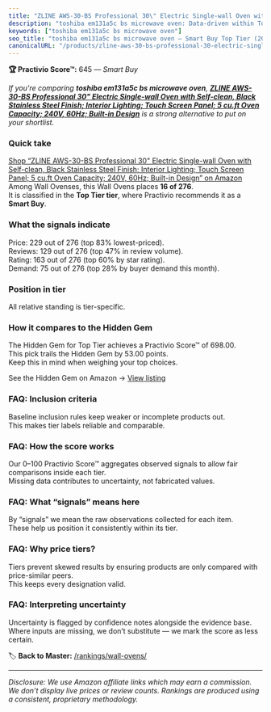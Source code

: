 ```yaml
---
title: "ZLINE AWS-30-BS Professional 30\" Electric Single-wall Oven with Self-clean, Black Stainless Steel Finish; Interior Lighting; Touch Screen Panel; 5 cu.ft Oven Capacity; 240V, 60Hz; Built-in Design"
description: "toshiba em131a5c bs microwave oven: Data-driven within Top Tier ranking using the Practivio Score™. Positioned by quality, value, demand, findability, momentum."
keywords: ["toshiba em131a5c bs microwave oven"]
seo_title: "toshiba em131a5c bs microwave oven — Smart Buy Top Tier (2025)"
canonicalURL: "/products/zline-aws-30-bs-professional-30-electric-single-wall-oven-with-self-clean-black-stainless-steel-finish-interior-lighting-touch-screen-panel-5-cuft-oven-capacity-240v-60hz-built-in-design-B08RG84C8V/"
---
```


**🏆 Practivio Score™:** 645 — _Smart Buy_


*If you're comparing **toshiba em131a5c bs microwave oven**, **[ZLINE AWS-30-BS Professional 30" Electric Single-wall Oven with Self-clean, Black Stainless Steel Finish; Interior Lighting; Touch Screen Panel; 5 cu.ft Oven Capacity; 240V, 60Hz; Built-in Design](https://www.amazon.com/dp/B08RG84C8V?tag=practivio-20)** is a strong alternative to put on your shortlist.*
### Quick take
[Shop “ZLINE AWS-30-BS Professional 30" Electric Single-wall Oven with Self-clean, Black Stainless Steel Finish; Interior Lighting; Touch Screen Panel; 5 cu.ft Oven Capacity; 240V, 60Hz; Built-in Design” on Amazon](https://www.amazon.com/dp/B08RG84C8V?tag=practivio-20)
Among Wall Ovenses, this Wall Ovens places **16 of 276**.  
It is classified in the **Top Tier tier**, where Practivio recommends it as a **Smart Buy**.

### What the signals indicate
Price: 229 out of 276 (top 83% lowest-priced).  
Reviews: 129 out of 276 (top 47% in review volume).  
Rating: 163 out of 276 (top 60% by star rating).  
Demand: 75 out of 276 (top 28% by buyer demand this month).

### Position in tier
All relative standing is tier-specific.

### How it compares to the Hidden Gem
The Hidden Gem for Top Tier achieves a Practivio Score™ of 698.00.  
This pick trails the Hidden Gem by 53.00 points.  
Keep this in mind when weighing your top choices.  

See the Hidden Gem on Amazon → [View listing](https://www.amazon.com/dp/B00N45FU58?tag=practivio-20)

### FAQ: Inclusion criteria
Baseline inclusion rules keep weaker or incomplete products out.  
This makes tier labels reliable and comparable.

### FAQ: How the score works
Our 0–100 Practivio Score™ aggregates observed signals to allow fair comparisons inside each tier.  
Missing data contributes to uncertainty, not fabricated values.

### FAQ: What “signals” means here
By “signals” we mean the raw observations collected for each item.  
These help us position it consistently within its tier.

### FAQ: Why price tiers?
Tiers prevent skewed results by ensuring products are only compared with price-similar peers.  
This keeps every designation valid.

### FAQ: Interpreting uncertainty
Uncertainty is flagged by confidence notes alongside the evidence base.  
Where inputs are missing, we don’t substitute — we mark the score as less certain.


🏷️ **Back to Master:** [/rankings/wall-ovens/](/rankings/wall-ovens/)

---
_Disclosure: We use Amazon affiliate links which may earn a commission. We don’t display live prices or review counts. Rankings are produced using a consistent, proprietary methodology._
